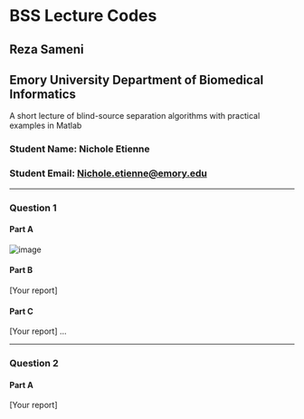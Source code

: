 # BSS Lecture Codes
## Reza Sameni
## Emory University Department of Biomedical Informatics

A short lecture of blind-source separation algorithms with practical examples in Matlab

### Student Name: Nichole Etienne 
### Student Email: Nichole.etienne@emory.edu
***
### Question 1
#### Part A
![image](https://user-images.githubusercontent.com/90157048/140821936-c12d791c-4c3d-48f0-944c-0e8fe2159ebb.png)

#### Part B
[Your report]
#### Part C
[Your report]
…
***
### Question 2
#### Part A
[Your report]


